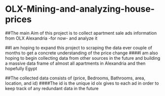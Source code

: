 # OLX-Mining-and-analyzing-house-prices

##The main Aim of this project is to collect apartment sale ads information from OLX Alexandria -for now- and analyze it


##I am hoping to expand this project to scraping the data ever couple of months to get a concrete understanding of the price change
####I am also hoping to begin collecting data from other sources in the future and building a massive data frame of almost all apartments in Alexandria and then hopefully Egypt


##The collected data consists of (price, Bedrooms, Bathrooms, area, location, and id)
####The id is the unique id olx gives to each ad in order to keep track of any redundant data in the future
